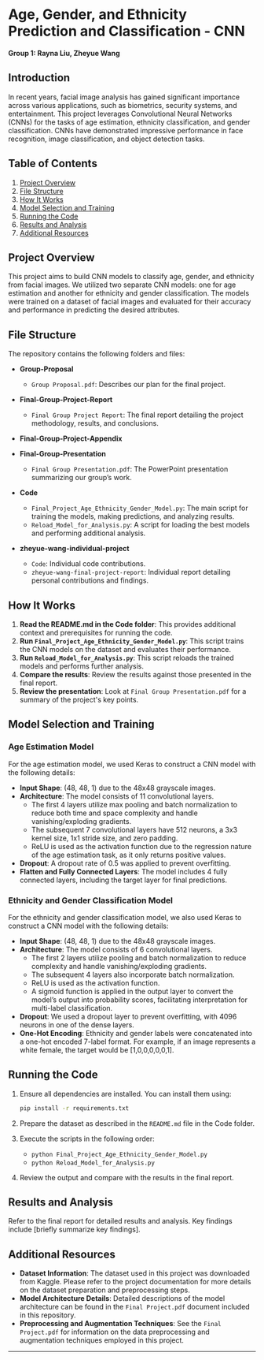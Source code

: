 
# Age, Gender, and Ethnicity Prediction and Classification - CNN

**Group 1: Rayna Liu, Zheyue Wang**

## Introduction

In recent years, facial image analysis has gained significant importance across various applications, such as biometrics, security systems, and entertainment. This project leverages Convolutional Neural Networks (CNNs) for the tasks of age estimation, ethnicity classification, and gender classification. CNNs have demonstrated impressive performance in face recognition, image classification, and object detection tasks.

## Table of Contents

1. [Project Overview](#project-overview)
2. [File Structure](#file-structure)
3. [How It Works](#how-it-works)
4. [Model Selection and Training](#model-selection-and-training)
5. [Running the Code](#running-the-code)
6. [Results and Analysis](#results-and-analysis)
7. [Additional Resources](#additional-resources)

## Project Overview

This project aims to build CNN models to classify age, gender, and ethnicity from facial images. We utilized two separate CNN models: one for age estimation and another for ethnicity and gender classification. The models were trained on a dataset of facial images and evaluated for their accuracy and performance in predicting the desired attributes.

## File Structure

The repository contains the following folders and files:

- **Group-Proposal**
  - `Group Proposal.pdf`: Describes our plan for the final project.

- **Final-Group-Project-Report**
  - `Final Group Project Report`: The final report detailing the project methodology, results, and conclusions.

- **Final-Group-Project-Appendix**

- **Final-Group-Presentation**
  - `Final Group Presentation.pdf`: The PowerPoint presentation summarizing our group’s work.

- **Code**
  - `Final_Project_Age_Ethnicity_Gender_Model.py`: The main script for training the models, making predictions, and analyzing results.
  - `Reload_Model_for_Analysis.py`: A script for loading the best models and performing additional analysis.

- **zheyue-wang-individual-project**
  - `Code`: Individual code contributions.
  - `zheyue-wang-final-project-report`: Individual report detailing personal contributions and findings.

## How It Works

1. **Read the README.md in the Code folder**: This provides additional context and prerequisites for running the code.
2. **Run `Final_Project_Age_Ethnicity_Gender_Model.py`**: This script trains the CNN models on the dataset and evaluates their performance.
3. **Run `Reload_Model_for_Analysis.py`**: This script reloads the trained models and performs further analysis.
4. **Compare the results**: Review the results against those presented in the final report.
5. **Review the presentation**: Look at `Final Group Presentation.pdf` for a summary of the project's key points.

## Model Selection and Training

### Age Estimation Model

For the age estimation model, we used Keras to construct a CNN model with the following details:

- **Input Shape**: (48, 48, 1) due to the 48x48 grayscale images.
- **Architecture**: The model consists of 11 convolutional layers.
  - The first 4 layers utilize max pooling and batch normalization to reduce both time and space complexity and handle vanishing/exploding gradients.
  - The subsequent 7 convolutional layers have 512 neurons, a 3x3 kernel size, 1x1 stride size, and zero padding.
  - ReLU is used as the activation function due to the regression nature of the age estimation task, as it only returns positive values.
- **Dropout**: A dropout rate of 0.5 was applied to prevent overfitting.
- **Flatten and Fully Connected Layers**: The model includes 4 fully connected layers, including the target layer for final predictions.

### Ethnicity and Gender Classification Model

For the ethnicity and gender classification model, we also used Keras to construct a CNN model with the following details:

- **Input Shape**: (48, 48, 1) due to the 48x48 grayscale images.
- **Architecture**: The model consists of 6 convolutional layers.
  - The first 2 layers utilize pooling and batch normalization to reduce complexity and handle vanishing/exploding gradients.
  - The subsequent 4 layers also incorporate batch normalization.
  - ReLU is used as the activation function.
  - A sigmoid function is applied in the output layer to convert the model’s output into probability scores, facilitating interpretation for multi-label classification.
- **Dropout**: We used a dropout layer to prevent overfitting, with 4096 neurons in one of the dense layers.
- **One-Hot Encoding**: Ethnicity and gender labels were concatenated into a one-hot encoded 7-label format. For example, if an image represents a white female, the target would be [1,0,0,0,0,0,1].

## Running the Code

1. Ensure all dependencies are installed. You can install them using:
   ```bash
   pip install -r requirements.txt
   ```

2. Prepare the dataset as described in the `README.md` file in the Code folder.

3. Execute the scripts in the following order:
   - `python Final_Project_Age_Ethnicity_Gender_Model.py`
   - `python Reload_Model_for_Analysis.py`

4. Review the output and compare with the results in the final report.

## Results and Analysis

Refer to the final report for detailed results and analysis. Key findings include [briefly summarize key findings].

## Additional Resources

- **Dataset Information**: The dataset used in this project was downloaded from Kaggle. Please refer to the project documentation for more details on the dataset preparation and preprocessing steps.
- **Model Architecture Details**: Detailed descriptions of the model architecture can be found in the `Final Project.pdf` document included in this repository.
- **Preprocessing and Augmentation Techniques**: See the `Final Project.pdf` for information on the data preprocessing and augmentation techniques employed in this project.

---
